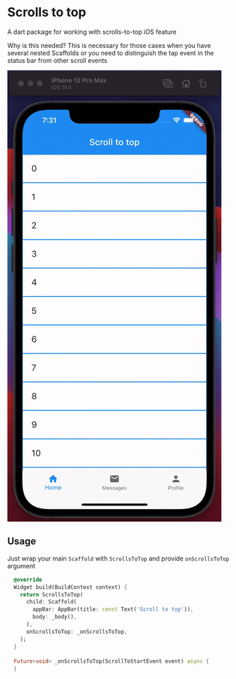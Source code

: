 # Scrolls to top

A dart package for working with scrolls-to-top iOS feature

Why is this needed? 
This is necessary for those cases when you have several nested Scaffolds or you need to distinguish the tap event in the status bar from other scroll events

![](arts/example.gif)

## Usage

Just wrap your main `Scaffold` with `ScrollsToTop` and provide `onScrollsToTop` argument

```dart
  @override
  Widget build(BuildContext context) {
    return ScrollsToTop(
      child: Scaffold(
        appBar: AppBar(title: const Text('Scroll to top')),
        body: _body(),
      ),
      onScrollsToTop: _onScrollsToTop,
    );
  }

  Future<void> _onScrollsToTop(ScrollToStartEvent event) async {
  }
```